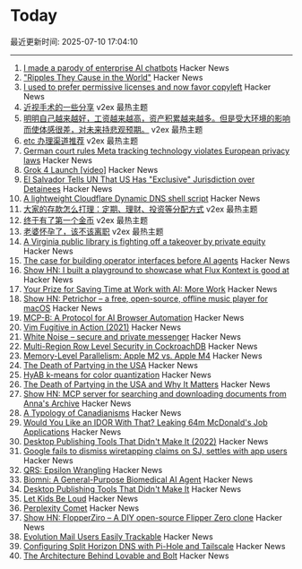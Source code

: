 # Today

最近更新时间: 2025-07-10 17:04:10

--- 
1. [I made a parody of enterprise AI chatbots](https://github.com/muratcanozdemir/chatgpt-parody) Hacker News
2. ["Ripples They Cause in the World"](https://www.shadowcat.co.uk/2025/07/09/ripples-they-cause-in-the-world/) Hacker News
3. [I used to prefer permissive licenses and now favor copyleft](https://vitalik.eth.limo/general/2025/07/07/copyleft.html) Hacker News
4. [近视手术的一些分享](https://www.v2ex.com/t/1144188) v2ex 最热主题
5. [明明自己越来越好，工资越来越高，资产积累越来越多。但是受大环境的影响而使体感很差，对未来持悲观预期。](https://www.v2ex.com/t/1144164) v2ex 最热主题
6. [etc 办理渠道推荐](https://www.v2ex.com/t/1144154) v2ex 最热主题
7. [German court rules Meta tracking technology violates European privacy laws](https://therecord.media/german-court-meta-tracking-tech) Hacker News
8. [Grok 4 Launch [video]](https://twitter.com/xai/status/1943158495588815072) Hacker News
9. [El Salvador Tells UN That US Has "Exclusive" Jurisdiction over Detainees](https://www.techdirt.com/2025/07/09/el-salvador-throws-doj-under-the-bus-tells-un-that-us-has-exclusive-jurisdiction-over-renditioned-detainees/) Hacker News
10. [A lightweight Cloudflare Dynamic DNS shell script](https://github.com/fernvenue/cloudflare-ddns) Hacker News
11. [大家的存款怎么打理：定期、理财、投资等分配方式](https://www.v2ex.com/t/1144148) v2ex 最热主题
12. [终于有了第一个金币](https://www.v2ex.com/t/1144146) v2ex 最热主题
13. [老婆怀孕了，该不该离职](https://www.v2ex.com/t/1144145) v2ex 最热主题
14. [A Virginia public library is fighting off a takeover by private equity](https://lithub.com/a-virginia-public-library-is-fighting-off-a-threatened-takeover-by-private-equity/) Hacker News
15. [The case for building operator interfaces before AI agents](https://www.henrypray.com/writings/the-only-saas-feature-you-should-be-building) Hacker News
16. [Show HN: I built a playground to showcase what Flux Kontext is good at](https://fluxkontextlab.com) Hacker News
17. [Your Prize for Saving Time at Work with AI: More Work](https://www.wsj.com/lifestyle/careers/ai-work-free-time-51c8c92a) Hacker News
18. [Show HN: Petrichor – a free, open-source, offline music player for macOS](https://github.com/kushalpandya/Petrichor) Hacker News
19. [MCP-B: A Protocol for AI Browser Automation](https://mcp-b.ai/) Hacker News
20. [Vim Fugitive in Action (2021)](https://dzx.fr/blog/introduction-to-vim-fugitive/) Hacker News
21. [White Noise – secure and private messenger](https://www.whitenoise.chat/) Hacker News
22. [Multi-Region Row Level Security in CockroachDB](https://www.cockroachlabs.com/blog/fine-grained-access-control-row-level-security/) Hacker News
23. [Memory-Level Parallelism: Apple M2 vs. Apple M4](https://lemire.me/blog/2025/07/09/memory-level-parallelism-apple-m2-vs-apple-m4/) Hacker News
24. [The Death of Partying in the USA](https://www.derekthompson.org/p/the-death-of-partying-in-the-usaand) Hacker News
25. [HyAB k-means for color quantization](https://30fps.net/pages/hyab-kmeans/) Hacker News
26. [The Death of Partying in the USA and Why It Matters](https://www.derekthompson.org/p/the-death-of-partying-in-the-usaand) Hacker News
27. [Show HN: MCP server for searching and downloading documents from Anna's Archive](https://github.com/iosifache/annas-mcp) Hacker News
28. [A Typology of Canadianisms](https://dchp.arts.ubc.ca/how-to-use) Hacker News
29. [Would You Like an IDOR With That? Leaking 64m McDonald's Job Applications](https://ian.sh/mcdonalds) Hacker News
30. [Desktop Publishing Tools That Didn't Make It (2022)](https://tedium.co/2022/10/12/forgotten-desktop-publishing-tools-history/) Hacker News
31. [Google fails to dismiss wiretapping claims on SJ, settles with app users](https://news.ycombinator.com/item?id=44513750) Hacker News
32. [QRS: Epsilon Wrangling](https://www.tbray.org/ongoing/When/202x/2025/07/07/Epsilon-Wrangling) Hacker News
33. [Biomni: A General-Purpose Biomedical AI Agent](https://github.com/snap-stanford/Biomni) Hacker News
34. [Desktop Publishing Tools That Didn't Make It](https://tedium.co/2022/10/12/forgotten-desktop-publishing-tools-history/) Hacker News
35. [Let Kids Be Loud](https://www.afterbabel.com/p/let-kids-be-loud) Hacker News
36. [Perplexity Comet](https://comet.perplexity.ai/?a=b) Hacker News
37. [Show HN: FlopperZiro – A DIY open-source Flipper Zero clone](https://github.com/lraton/FlopperZiro) Hacker News
38. [Evolution Mail Users Easily Trackable](https://www.grepular.com/Evolution_Mail_Users_Easily_Trackable) Hacker News
39. [Configuring Split Horizon DNS with Pi-Hole and Tailscale](https://www.bentasker.co.uk/posts/blog/general/configuring-pihole-to-serve-different-records-to-different-clients.html) Hacker News
40. [The Architecture Behind Lovable and Bolt](https://www.beam.cloud/blog/agentic-apps) Hacker News
